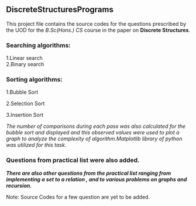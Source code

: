 ## DiscreteStructuresPrograms

This project file contains the source codes for the questions prescribed by the UOD for the _B.Sc(Hons.) CS_ course in the paper on **Discrete Structures**.

### Searching algorithms:

1.Linear search  
2.Binary search

### Sorting algorithms:

1.Bubble Sort

2.Selection Sort

3.Insertion Sort

_The number of comparisons during each pass was also calculated for the bubble sort and displayed and this observed values were used to plot a graph to analyze the complexity of algorithm.Matplotlib library of python was utilized for this task._

### Questions from practical list were also added.

**_There are also other questions from the practical list ranging from implementing a set to a relation , and to various problems on graphs and recursion._**

Note: Source Codes for a few question are yet to be added.
